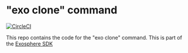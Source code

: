# "exo clone" command

[![CircleCI](https://circleci.com/gh/Originate/exo-clone.svg?style=shield)](https://circleci.com/gh/Originate/exo-clone)

This repo contains the code for the "exo clone" command.
This is part of the [Exosphere SDK](https://github.com/Originate/exosphere-sdk)
